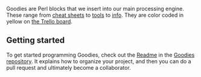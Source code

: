 Goodies are Perl blocks that we insert into our main processing engine. These range from [cheat sheets](http://duckduckgo.com/?q=html+chars) to [tools](http://duckduckgo.com/?q=pw) to [info](http://duckduckgo.com/?q=%23564). They are color coded in yellow on [the Trello board](https://trello.com/board/duckduckgo-open-source-plugins/4f08e96d947729b526070890). 

## Getting started

To get started programming Goodies, check out the [Readme](https://github.com/duckduckgo/zeroclickinfo-goodies/blob/master/README.md) in the [Goodies repository](https://github.com/duckduckgo/zeroclickinfo-goodies). It explains how to organize your project, and then you can do a pull request and ultimately become a collaborator.